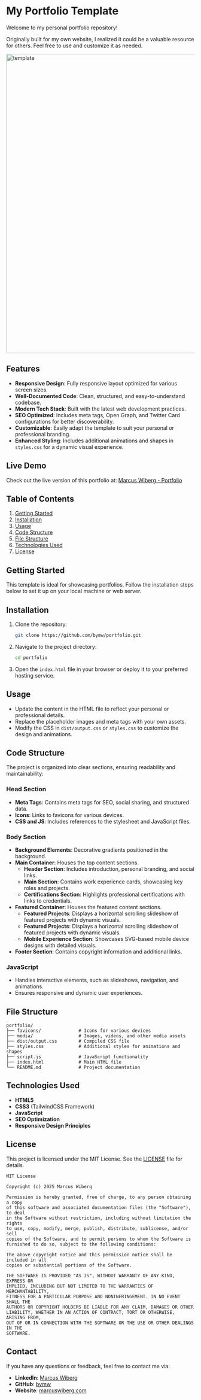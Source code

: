# My Portfolio Template

Welcome to my personal portfolio repository!

Originally built for my own website, I realized it could be a valuable resource for others. Feel free to use and customize it as needed.

<img width="800" alt="template" src="https://github.com/user-attachments/assets/0561657f-1c98-4771-9379-a8449766d426" />

## Features
- **Responsive Design**: Fully responsive layout optimized for various screen sizes.
- **Well-Documented Code**: Clean, structured, and easy-to-understand codebase.
- **Modern Tech Stack**: Built with the latest web development practices.
- **SEO Optimized**: Includes meta tags, Open Graph, and Twitter Card configurations for better discoverability.
- **Customizable**: Easily adapt the template to suit your personal or professional branding.
- **Enhanced Styling**: Includes additional animations and shapes in `styles.css` for a dynamic visual experience.

## Live Demo
Check out the live version of this portfolio at: [Marcus Wiberg - Portfolio](https://www.marcuswiberg.com)

## Table of Contents
1. [Getting Started](#getting-started)
2. [Installation](#installation)
3. [Usage](#usage)
4. [Code Structure](#code-structure)
5. [File Structure](#file-structure)
6. [Technologies Used](#technologies-used)
7. [License](#license)

## Getting Started
This template is ideal for showcasing portfolios. Follow the installation steps below to set it up on your local machine or web server.

## Installation
1. Clone the repository:
   ```bash
   git clone https://github.com/bymw/portfolio.git
   ```
2. Navigate to the project directory:
   ```bash
   cd portfolio
   ```
3. Open the `index.html` file in your browser or deploy it to your preferred hosting service.

## Usage
- Update the content in the HTML file to reflect your personal or professional details.
- Replace the placeholder images and meta tags with your own assets.
- Modify the CSS in `dist/output.css` or `styles.css` to customize the design and animations.

## Code Structure

The project is organized into clear sections, ensuring readability and maintainability:

### Head Section
- **Meta Tags**: Contains meta tags for SEO, social sharing, and structured data.
- **Icons**: Links to favicons for various devices.
- **CSS and JS**: Includes references to the stylesheet and JavaScript files.

### Body Section
- **Background Elements**: Decorative gradients positioned in the background.
- **Main Container**: Houses the top content sections.
  - **Header Section**: Includes introduction, personal branding, and social links.
  - **Main Section**: Contains work experience cards, showcasing key roles and projects.
  - **Certifications Section**: Highlights professional certifications with links to credentials.
- **Featured Container**: Houses the featured content sections.
  - **Featured Projects**: Displays a horizontal scrolling slideshow of featured projects with dynamic visuals.
  - **Featured Projects**: Displays a horizontal scrolling slideshow of featured projects with dynamic visuals.
  - **Mobile Experience Section**: Showcases SVG-based mobile device designs with detailed visuals.
- **Footer Section**: Contains copyright information and additional links.

### JavaScript
- Handles interactive elements, such as slideshows, navigation, and animations.
- Ensures responsive and dynamic user experiences.

## File Structure
```
portfolio/
├── favicons/              # Icons for various devices
├── media/                 # Images, videos, and other media assets
├── dist/output.css        # Compiled CSS file
├── styles.css             # Additional styles for animations and shapes
├── script.js              # JavaScript functionality
├── index.html             # Main HTML file
└── README.md              # Project documentation
```

## Technologies Used
- **HTML5**
- **CSS3** (TailwindCSS Framework)
- **JavaScript**
- **SEO Optimization**
- **Responsive Design Principles**

## License
This project is licensed under the MIT License. See the [LICENSE](LICENSE) file for details.

```
MIT License

Copyright (c) 2025 Marcus Wiberg

Permission is hereby granted, free of charge, to any person obtaining a copy
of this software and associated documentation files (the "Software"), to deal
in the Software without restriction, including without limitation the rights
to use, copy, modify, merge, publish, distribute, sublicense, and/or sell
copies of the Software, and to permit persons to whom the Software is
furnished to do so, subject to the following conditions:

The above copyright notice and this permission notice shall be included in all
copies or substantial portions of the Software.

THE SOFTWARE IS PROVIDED "AS IS", WITHOUT WARRANTY OF ANY KIND, EXPRESS OR
IMPLIED, INCLUDING BUT NOT LIMITED TO THE WARRANTIES OF MERCHANTABILITY,
FITNESS FOR A PARTICULAR PURPOSE AND NONINFRINGEMENT. IN NO EVENT SHALL THE
AUTHORS OR COPYRIGHT HOLDERS BE LIABLE FOR ANY CLAIM, DAMAGES OR OTHER
LIABILITY, WHETHER IN AN ACTION OF CONTRACT, TORT OR OTHERWISE, ARISING FROM,
OUT OF OR IN CONNECTION WITH THE SOFTWARE OR THE USE OR OTHER DEALINGS IN THE
SOFTWARE.
```

## Contact
If you have any questions or feedback, feel free to contact me via:
- **LinkedIn**: [Marcus Wiberg](https://www.linkedin.com/in/marcuswiberg/)
- **GitHub**: [bymw](https://github.com/bymw)
- **Website**: [marcuswiberg.com](https://www.marcuswiberg.com/)
